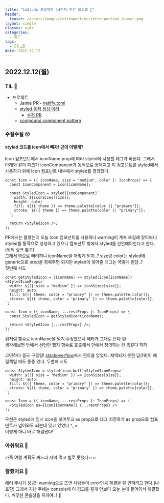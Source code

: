 ```yaml
---
title: "CoStudo 프로젝트 14주차 주간 회고록 🙂"
header:
  teaser: /assets/images/retrospection/retrospection_teaser.png
layout: single
classes: wide
categories:
  - 회고
tags:
  - [회고]
date: 2022-12-12
---
```


## 2022.12.12(월)

### TIL 🧐

- 프로젝트
  - Jamie PR - [netlify.toml](https://docs.netlify.com/configure-builds/file-based-configuration/)
  - [styled 동적 생성 에러](https://costudo.notion.site/You-may-see-this-warning-because-you-ve-called-styled-inside-another-component-Styled-Components-7f1169ac43aa493990dd37db5efd8dcf)
    - [수정 PR](https://github.com/Co-Studo/Co-Studo-front/pull/108)
  - [compound component pattern](https://cocobi.tistory.com/120)

### 주절주절 😗

#### styled 코드를 icon에서 빼자! 근데 어떻게?

Icon 컴포넌트에서 iconName prop에 따라 styled에 사용할 태그가 바뀐다. 그래서 아래와 같이 파크가 IconComponent가 동적으로 정해지고 이 컴포넌트를 styled에서 사용하기 위해 Icon 컴포넌트 내부에서 styled를 정의했다.

```tsx
const Icon = ({ iconName, size = "medium", color }: IconProps) => {
  const IconComponent = icon[iconName];

  const StyledIcon = styled(IconComponent)`
    width: ${iconSizes[size]};
    height: auto;
    fill: ${({ theme }) => theme.palette[color || "primary"]};
    stroke: ${({ theme }) => theme.palette[color || "primary"]};
  `;

  return <StyledIcon />;
};
```

PR에서는 몰랐는데 오늘 Icon 컴포넌트를 사용하니 warning이 계속 뜨길래 찾아보니 styled를 동적으로 생성하고 있으니 컴포넌트 밖에서 styled를 선언해야한다고 한다.(위의 링크 참고)  
그래서 밖으로 빼려하니 iconName을 어떻게 받지..? size랑 color는 styled에 generic으로 prop을 정해주면 되지만 styled에 넣어줄 태그는 어떻게 한담..?  
첫번째 시도

```tsx
const getStyledIcon = (iconName) => styled(icon[iconName])<StyledIconProps>`
  width: ${({ size = "medium" }) => iconSizes[size]};
  height: auto;
  fill: ${({ theme, color = "primary" }) => theme.palette[color]};
  stroke: ${({ theme, color = "primary" }) => theme.palette[color]};
`;

const Icon = ({ iconName, ...restProps }: IconProps) => {
  const StyledIcon = getStyledIcon(iconName);

  return <StyledIcon {...restProps} />;
};
```

위처럼 함수로 iconName을 넘겨 수정했으나 에러가 그대로 뜬다 😅  
생각해보면 밖에서 선언만 했지 함수로 호출해서 안에서 정의하는 건 똑같다 하하

고민하다 결국 구글링! [stackoverflow](https://stackoverflow.com/questions/52093461/styled-component-dynamic-tag-name)에서 힌트를 얻었다. 채택되지 못한 답(19)이 해결책일 때도 종종 있다.
두번째 시도

```tsx
const StyledIcon = styled(icon.bell)<StyledIconProps>`
  width: ${({ size = "medium" }) => iconSizes[size]};
  height: auto;
  fill: ${({ theme, color = "primary" }) => theme.palette[color]};
  stroke: ${({ theme, color = "primary" }) => theme.palette[color]};
`;

const Icon = ({ iconName, ...restProps }: IconProps) => (
  <StyledIcon as={icon[iconName]} {...restProps} />
);
```

우선은 styled에 임시 icon을 넣어두고 as prop으로 태그 지정하기
as prop으로 컴포넌트가 넘어와도 되는데 잊고 있었다 ^\_ㅠ  
이렇게 하니 바로 해결됐다!

### 아쉬워요 🙁

가족 여행 계획도 짜느라 저녁 먹고 별로 못했다ㅠㅠ

### 잘했어요 🙂

에러 뿌시기 성공!! warning으로 뜨면 사람들이 error만큼 해결을 잘 안하려고 한다.(나 포함) 그래서 지난 주에는 console에 이 경고를 깊게 안보다 오늘 눈에 들어와서 해결했다. 깨끗한 콘솔창을 위하여..! 🥂
